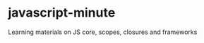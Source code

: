 javascript-minute
=================

Learning materials on JS core, scopes, closures and frameworks
